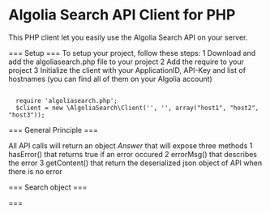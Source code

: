 Algolia Search API Client for PHP
==================

This PHP client let you easily use the Algolia Search API on your server.

=== Setup ===
To setup your project, follow these steps:
 1 Download and add the algoliasearch.php file to your project
 2 Add the require to your project
 3 Initialize the client with your ApplicationID, API-Key and list of hostnames (you can find all of them on your Algolia account)

<code>
  require 'algoliasearch.php';
  $client = new \AlgoliaSearch\Client('<YourApplicationID>', '<YourAPIKey>', array("host1", "host2", "host3"));
</code>

=== General Principle ===

All API calls will return an object <em>Answer</em> that will expose three methods
 1 hasError() that returns true if an error occured
 2 errorMsg() that describes the error
 3 getContent() that return the deserialized json object of API when there is no error

=== Search object ===


=== 
